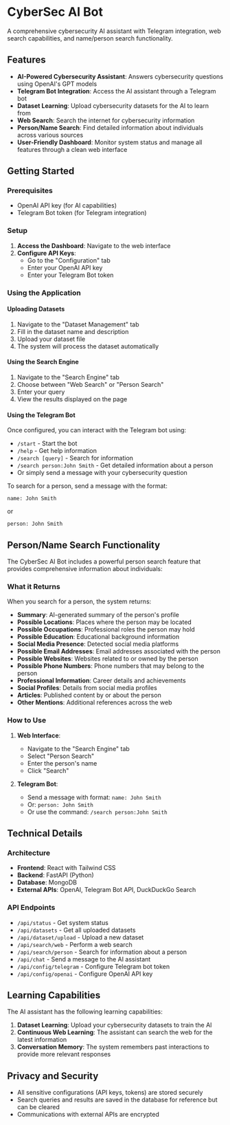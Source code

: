 # CyberSec AI Bot

A comprehensive cybersecurity AI assistant with Telegram integration, web search capabilities, and name/person search functionality.

## Features

- **AI-Powered Cybersecurity Assistant**: Answers cybersecurity questions using OpenAI's GPT models
- **Telegram Bot Integration**: Access the AI assistant through a Telegram bot
- **Dataset Learning**: Upload cybersecurity datasets for the AI to learn from
- **Web Search**: Search the internet for cybersecurity information
- **Person/Name Search**: Find detailed information about individuals across various sources
- **User-Friendly Dashboard**: Monitor system status and manage all features through a clean web interface

## Getting Started

### Prerequisites

- OpenAI API key (for AI capabilities)
- Telegram Bot token (for Telegram integration)

### Setup

1. **Access the Dashboard**: Navigate to the web interface
2. **Configure API Keys**:
   - Go to the "Configuration" tab
   - Enter your OpenAI API key
   - Enter your Telegram Bot token

### Using the Application

#### Uploading Datasets

1. Navigate to the "Dataset Management" tab
2. Fill in the dataset name and description
3. Upload your dataset file
4. The system will process the dataset automatically

#### Using the Search Engine

1. Navigate to the "Search Engine" tab
2. Choose between "Web Search" or "Person Search"
3. Enter your query
4. View the results displayed on the page

#### Using the Telegram Bot

Once configured, you can interact with the Telegram bot using:

- `/start` - Start the bot
- `/help` - Get help information
- `/search [query]` - Search for information
- `/search person:John Smith` - Get detailed information about a person
- Or simply send a message with your cybersecurity question

To search for a person, send a message with the format:
```
name: John Smith
```
or
```
person: John Smith
```

## Person/Name Search Functionality

The CyberSec AI Bot includes a powerful person search feature that provides comprehensive information about individuals:

### What it Returns

When you search for a person, the system returns:

- **Summary**: AI-generated summary of the person's profile
- **Possible Locations**: Places where the person may be located
- **Possible Occupations**: Professional roles the person may hold
- **Possible Education**: Educational background information
- **Social Media Presence**: Detected social media platforms
- **Possible Email Addresses**: Email addresses associated with the person
- **Possible Websites**: Websites related to or owned by the person
- **Possible Phone Numbers**: Phone numbers that may belong to the person
- **Professional Information**: Career details and achievements
- **Social Profiles**: Details from social media profiles
- **Articles**: Published content by or about the person
- **Other Mentions**: Additional references across the web

### How to Use

1. **Web Interface**:
   - Navigate to the "Search Engine" tab
   - Select "Person Search"
   - Enter the person's name
   - Click "Search"

2. **Telegram Bot**:
   - Send a message with format: `name: John Smith`
   - Or: `person: John Smith`
   - Or use the command: `/search person:John Smith`

## Technical Details

### Architecture

- **Frontend**: React with Tailwind CSS
- **Backend**: FastAPI (Python)
- **Database**: MongoDB
- **External APIs**: OpenAI, Telegram Bot API, DuckDuckGo Search

### API Endpoints

- `/api/status` - Get system status
- `/api/datasets` - Get all uploaded datasets
- `/api/dataset/upload` - Upload a new dataset
- `/api/search/web` - Perform a web search
- `/api/search/person` - Search for information about a person
- `/api/chat` - Send a message to the AI assistant
- `/api/config/telegram` - Configure Telegram bot token
- `/api/config/openai` - Configure OpenAI API key

## Learning Capabilities

The AI assistant has the following learning capabilities:

1. **Dataset Learning**: Upload your cybersecurity datasets to train the AI
2. **Continuous Web Learning**: The assistant can search the web for the latest information
3. **Conversation Memory**: The system remembers past interactions to provide more relevant responses

## Privacy and Security

- All sensitive configurations (API keys, tokens) are stored securely
- Search queries and results are saved in the database for reference but can be cleared
- Communications with external APIs are encrypted

